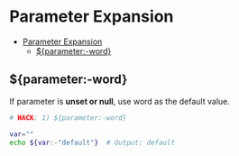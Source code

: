 # Parameter Expansion

- [Parameter Expansion](#parameter-expansion)
  - [${parameter:-word}](#parameter-word)

## ${parameter:-word}

If parameter is **unset or null**, use word as the default value.

```bash
# HACK: 1) ${parameter:-word}

var=""
echo ${var:-"default"}  # Output: default
```
